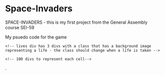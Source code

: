 # Space-Invaders

SPACE-INVADERS - this is my first project from the General Assembly course SEI-59

My psuedo code for the game

<!-- HTML -->
<!-- div with flex box that contains everything -->
  <!-- div with flex box that contains score board div and lives div -->
   <!-- score board div has a <p> with a <span> that needs to be edited when a 'alien' is hit -->
   <!-- lives div has a flex box with a <p> with a <span> that needs to be edited if 'aliens' reach 'planets surface' -->

    <!-- lives div has 3 divs with a class that has a background image representing a life - the class should change when a life is taken -->

  <!-- div with a class ='grid' containing 100 divs-->

    <!-- 100 divs to represent each cell-->

  <!-- div flex with reset button -->

<!-- CSS -->
<!-- .grid 'class' -->
 <!-- .grid {display: grid, grid-template-column/row: repeat(10, 1fr), background: black}  -->
<!-- .alien 'class' -->
 <!-- .grid .alien {background: url('alien.img') } (R - may need to use ::before and :: after)-->
<!-- .empty/free cell 'class' -->
 <!-- may not need this - if do - .grid .free {(bacgkround:black)} -->
<!-- .bullet 'class' -->
 <!-- .grid .bullet {background: url('bullet.img')}(R*) -->
<!-- .player 'class' -->
 <!-- .grid .player {background: url('player.img')} -->
<!-- .explosian 'class' (may not need)(R*) -->
<!-- .life 'class' x3(background: url('life.img')) -->

<!-- JS -->
<!-- variable with an array of ALL .grid divs -->
<!-- // initialise aliens -->
<!-- function randomisedClass setting out which cells in the top 3 rows have aliens (maybe set the other sells to be 'free')-->
<!-- (if need free cells) const setting the remaning cells in grid to have a class of 'free/empmty' -->
<!-- // initialise player -->
<!-- variable with an array of all cells in bottom row of grid -->
<!-- variable to randomly select cell from bottom row of grid -->
<!-- variable of player index to set what cell the player starts in -->
<!-- // move player -->
<!-- document.addEventlistner('keydown') with function with swtich statement that calls function for player movement dependant on key pressed -->
<!-- function for move in certain direction depending on which key pressed -->
 <!-- needs to add and remove alien class -->
 <!-- player index needs to change with each move -->
 <!-- needs to know if player at edge -->
<!-- function to stop players moving off edge -->
<!-- // move aliens -->
<!-- function with setInterval to move aliens (difficulty - getting groups to move in formation)-->
<!-- aliens need to move left (function)  -->
 <!-- need a variable to hold 'alienIndex' -->
 <!-- need a variable for 'newIndex' -->
 <!-- need to add and remove alien class to corresponding index -->
 <!-- needs to check if at edge -->
 <!-- if true etc -->
<!-- then move down (function) when alien furthest to left hits edge  -->
 <!-- needs to call on ifAtEdge function ?? -->
<!-- then move right (function)  -->
<!-- then down when alien furthest to right hits edge -->
<!-- needs a function to check (if at left edge) and (if at right edge)-->
 <!-- needs to call moveDown() ??-->
<!-- cell index of EACH alien needs to change each time they move -->
<!-- // initialise bullet(s) -->
<!-- first 'bullet' cell index dependent on 'playerIndex' -->
 <!-- this needs to be stored in a variable 'bulletIndex' -->
<!-- function for moving bullet -->
 <!-- bullets will move UP (-10) Y axis-->
 <!-- need to add and remove 'bullet' class -->
 <!-- need a variable for new cell and cell index needs to become variable 'bulletIndex'-->
  <!-- needs to check if new cell contains alien class and if not needs to add class to new cell -->
  <!-- need to remove 'bullet' class from 'bulletIndex' -->
 <!-- need to change index each time moves a cell -->
<!-- // bullet hits alien -->
<!-- function isThereAnAlien (index) - return allTheCells[index].classList.contains('alien') -->
<!-- function hitAlien -->
 <!-- if statement using the return value from isThereAnAlien OR filter to find if cell has alien -->
  <!-- if true - score++ -->
  <!-- remove 'alien' class from CORRECT alienIndex --> .
  <!-- remove bullet 'class' from bulletIndex -->
  <!-- MAYBE have explosion class apear with set(timeout) equal to set interval time -->
<!-- // alien hits 'planets surface' -->
<!-- function checking if alien is on bottom edge -->
<!-- function checking if alient hits cell which is player index -->
<!-- function for if alien is on bottom edge -->
 <!-- lives--, remove life 'class' from one of lives divs -->
 <!-- needs to call initialise aliens again -->
<!-- // reset game -->
 <!-- need a variable isGameRunning = fales -->
 <!-- variable that holds the reset 'button' -->
 <!-- this needs to turn to true when initialising players/bullets/aliens -->
 <!-- function endGame needs-->
  <!-- must turn isGameRunning back to false -->
  <!-- must reset score -->
  <!-- must reset lives -->
  <!-- need a event listener on reset button variable that passes endGame function --
  

<!-- EXTRAS -->
<!-- start button -->
<!-- new level - when all aliens removed - level intensity increases -->
<!-- function to save players progress (leaderBoard) -->
<!-- sound plays when alien hit -->
<!-- sound plays when all aliens removed  -->
